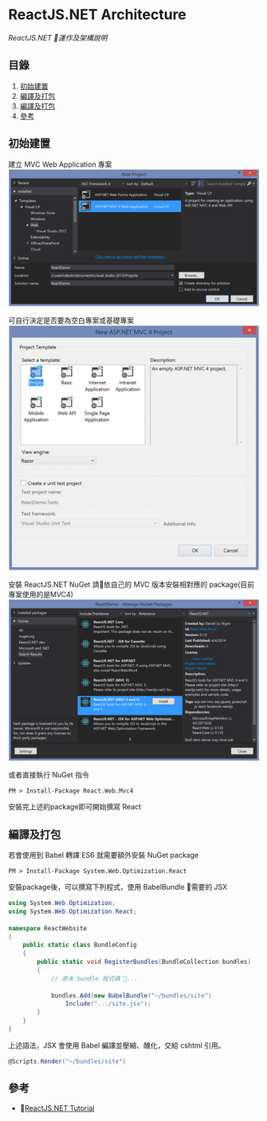 # ReactJS.NET Architecture
*ReactJS.NET 運作及架構說明*

## 目錄

1. [初始建置](#初始建置)
1. [編譯及打包](#編譯及打包)
1. [編譯及打包](#編譯及打包)
1. [參考](#參考)

## 初始建置

建立 MVC Web Application 專案
![Alt text](/reactjs.net/1-1.png)

可自行決定是否要為空白專案或基礎專案
![Alt text](/reactjs.net/1-2.png)

安裝 ReactJS.NET NuGet
請依自己的 MVC 版本安裝相對應的 package(目前專案使用的是MVC4)
![Alt text](/reactjs.net/1-3.png)

或者直接執行 NuGet 指令
```
PM > Install-Package React.Web.Mvc4
```

安裝完上述的package即可開始撰寫 React

## 編譯及打包

若會使用到 Babel 轉譯 ES6 就需要額外安裝 NuGet package
```
PM > Install-Package System.Web.Optimization.React
```
安裝package後，可以撰寫下列程式，使用 BabelBundle 需要的 JSX
```cs
using System.Web.Optimization;
using System.Web.Optimization.React;

namespace ReactWebsite
{
    public static class BundleConfig
	{
        public static void RegisterBundles(BundleCollection bundles)
        {
            // 原本 bundle 程式碼 ...

            bundles.Add(new BabelBundle("~/bundles/site")
                Include(".../site.jsx");
        }
    }
}
```
上述語法，JSX 會使用 Babel 編譯並壓縮、醜化，交給 cshtml 引用。
```cs
@Scripts.Render("~/bundles/site")
```


## 參考

* [ReactJS.NET Tutorial](https://reactjs.net/getting-started/tutorial_aspnet4.html)